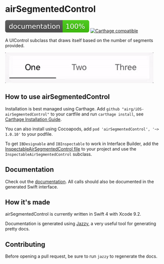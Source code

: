 # airSegmentedControl

[![Documentation](https://raw.githubusercontent.com/airG/iOS-airSegmentedControl/master/docs/badge.svg?sanitize=true)](https://airg.github.io/iOS-airSegmentedControl/)
[![Carthage compatible](https://img.shields.io/badge/Carthage-compatible-4BC51D.svg?style=flat)](https://github.com/Carthage/Carthage)

A UIControl subclass that draws itself based on the number of segments provided.

![Example](https://raw.githubusercontent.com/airG/iOS-airSegmentedControl/master/AirSegmentedControlExample.gif)

## How to use airSegmentedControl

Installation is best managed using Carthage. Add `github "airg/iOS-airSegmentedControl"` to your cartfile and run `carthage install`, see [Carthage Installation Guide](https://github.com/Carthage/Carthage#if-youre-building-for-ios-tvos-or-watchos).

You can also install using Cocoapods, add `pod 'airSegmentedControl', '~> 1.0.10'`  to your podfile.

To get `IBDesignable` and `IBInspectable` to work in Interface Builder, add the [InspectableAirSegmentedControl file](https://github.com/airG/iOS-airSegmentedControl/blob/master/AirSegmentedControl/InspectableAirSegmentedControl.swift) to your project and use the `InspectableAirSegmentedControl` subclass.

## Documentation

Check out the [documentation](https://airg.github.io/iOS-airSegmentedControl/). All calls should also be documented in the generated Swift interface.


## How it's made

airSegmentedControl is currently written in Swift 4 with Xcode 9.2.

Documentation is generated using [Jazzy](https://github.com/realm/jazzy), a very useful tool for generating pretty docs.


## Contributing

Before opening a pull request, be sure to run `jazzy` to regenerate the docs.
